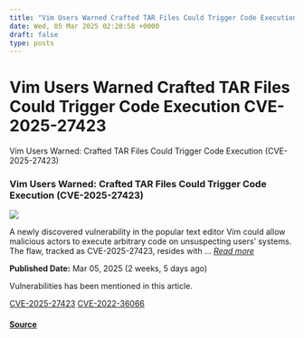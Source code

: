 ```yaml
---
title: "Vim Users Warned Crafted TAR Files Could Trigger Code Execution CVE-2025-27423"
date: Wed, 05 Mar 2025 02:20:58 +0000
draft: false
type: posts
---
```

# Vim Users Warned Crafted TAR Files Could Trigger Code Execution CVE-2025-27423





 Vim Users Warned: Crafted TAR Files Could Trigger Code Execution (CVE-2025-27423) 

### Vim Users Warned: Crafted TAR Files Could Trigger Code Execution (CVE-2025-27423)

![](https://upload.cvefeed.io/news/33474/thumbnail.jpg)

A newly discovered vulnerability in the popular text editor Vim could allow malicious actors to execute arbitrary code on unsuspecting users’ systems. The flaw, tracked as CVE-2025-27423, resides with ... [_Read more_](https://securityonline.info/vim-users-warned-crafted-tar-files-could-trigger-code-execution-cve-2025-27423/)

**Published Date:** Mar 05, 2025 (2 weeks, 5 days ago)

Vulnerabilities has been mentioned in this article.

[CVE-2025-27423](https://cvefeed.io/vuln/detail/CVE-2025-27423) [CVE-2022-36066](https://cvefeed.io/vuln/detail/CVE-2022-36066)

#### [Source](https://securityonline.info/vim-users-warned-crafted-tar-files-could-trigger-code-execution-cve-2025-27423/)

